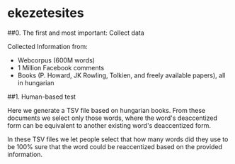 # ekezetesites

##0. The first and most important: Collect data

Collected Information from:
- Webcorpus (600M words)
- 1 Million Facebook comments
- Books (P. Howard, JK Rowling, Tolkien, and freely available papers), all in hungarian

##1. Human-based test

Here we generate a TSV file based on hungarian books. From these documents we select only those words, where the word's deaccentized form can be equivalent to another existing word's deaccentized form.

In these TSV files we let people select that how many words did they use to be 100% sure that the word could be reaccentized based on the provided information.


